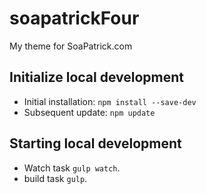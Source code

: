soapatrickFour
===============

My theme for SoaPatrick.com

## Initialize local development

- Initial installation: `npm install --save-dev`
- Subsequent update: `npm update`

## Starting local development
- Watch task `gulp watch`.
- build task `gulp`.
